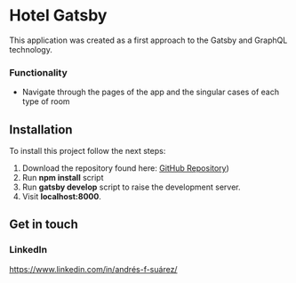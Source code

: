 # Hotel Gatsby
This application was created as a first approach to the Gatsby and GraphQL technology.
### Functionality
- Navigate through the pages of the app and the singular cases of each type of room 

## Installation
To install this project follow the next steps:
1.  Download the repository found here: [GitHub Repository](https://github.com/SuaferoanTJK/Hotel-Gatsby))
2.  Run **npm install** script
3.  Run **gatsby develop** script to raise the development server.
4.  Visit **localhost:8000**.

## Get in touch
### LinkedIn
https://www.linkedin.com/in/andrés-f-suárez/
